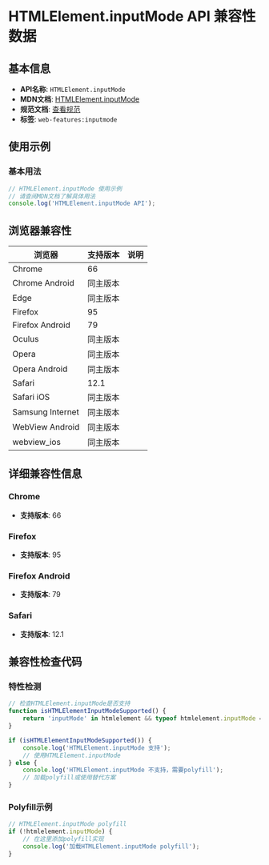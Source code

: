 # HTMLElement.inputMode API 兼容性数据

## 基本信息

- **API名称**: `HTMLElement.inputMode`
- **MDN文档**: [HTMLElement.inputMode](https://developer.mozilla.org/docs/Web/API/HTMLElement/inputMode)
- **规范文档**: [查看规范](https://html.spec.whatwg.org/multipage/interaction.html#dom-inputmode)
- **标签**: `web-features:inputmode`

## 使用示例

### 基本用法

```javascript
// HTMLElement.inputMode 使用示例
// 请查阅MDN文档了解具体用法
console.log('HTMLElement.inputMode API');
```

## 浏览器兼容性

| 浏览器 | 支持版本 | 说明 |
|--------|----------|------|
| Chrome | 66 |  |
| Chrome Android | 同主版本 |  |
| Edge | 同主版本 |  |
| Firefox | 95 |  |
| Firefox Android | 79 |  |
| Oculus | 同主版本 |  |
| Opera | 同主版本 |  |
| Opera Android | 同主版本 |  |
| Safari | 12.1 |  |
| Safari iOS | 同主版本 |  |
| Samsung Internet | 同主版本 |  |
| WebView Android | 同主版本 |  |
| webview_ios | 同主版本 |  |

## 详细兼容性信息

### Chrome

- **支持版本**: 66

### Firefox

- **支持版本**: 95

### Firefox Android

- **支持版本**: 79

### Safari

- **支持版本**: 12.1

## 兼容性检查代码

### 特性检测

```javascript
// 检查HTMLElement.inputMode是否支持
function isHTMLElementInputModeSupported() {
    return 'inputMode' in htmlelement && typeof htmlelement.inputMode === 'function';
}

if (isHTMLElementInputModeSupported()) {
    console.log('HTMLElement.inputMode 支持');
    // 使用HTMLElement.inputMode
} else {
    console.log('HTMLElement.inputMode 不支持，需要polyfill');
    // 加载polyfill或使用替代方案
}
```

### Polyfill示例

```javascript
// HTMLElement.inputMode polyfill
if (!htmlelement.inputMode) {
    // 在这里添加polyfill实现
    console.log('加载HTMLElement.inputMode polyfill');
}
```


